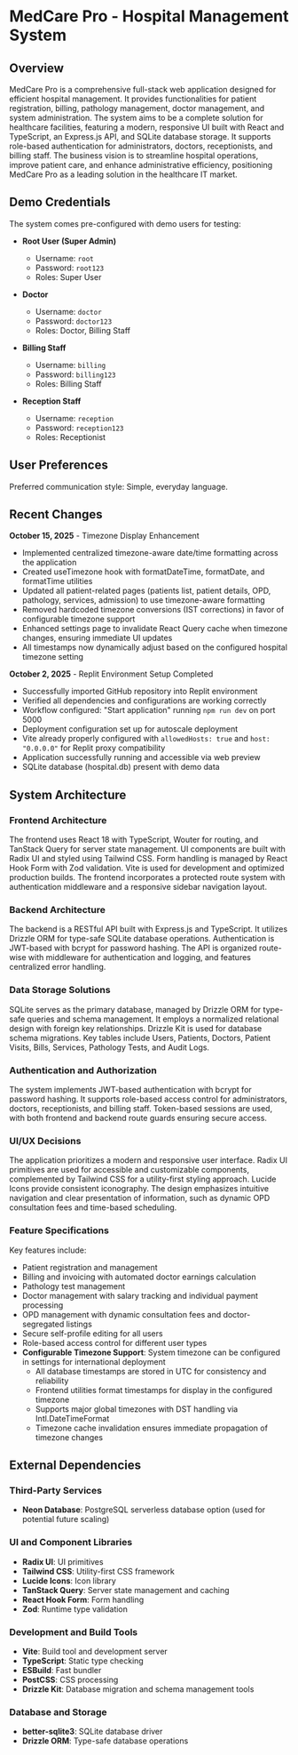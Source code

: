 # MedCare Pro - Hospital Management System

## Overview

MedCare Pro is a comprehensive full-stack web application designed for efficient hospital management. It provides functionalities for patient registration, billing, pathology management, doctor management, and system administration. The system aims to be a complete solution for healthcare facilities, featuring a modern, responsive UI built with React and TypeScript, an Express.js API, and SQLite database storage. It supports role-based authentication for administrators, doctors, receptionists, and billing staff. The business vision is to streamline hospital operations, improve patient care, and enhance administrative efficiency, positioning MedCare Pro as a leading solution in the healthcare IT market.

## Demo Credentials

The system comes pre-configured with demo users for testing:

- **Root User (Super Admin)**
  - Username: `root`
  - Password: `root123`
  - Roles: Super User

- **Doctor**
  - Username: `doctor`
  - Password: `doctor123`
  - Roles: Doctor, Billing Staff

- **Billing Staff**
  - Username: `billing`
  - Password: `billing123`
  - Roles: Billing Staff

- **Reception Staff**
  - Username: `reception`
  - Password: `reception123`
  - Roles: Receptionist

## User Preferences

Preferred communication style: Simple, everyday language.

## Recent Changes

**October 15, 2025** - Timezone Display Enhancement
- Implemented centralized timezone-aware date/time formatting across the application
- Created useTimezone hook with formatDateTime, formatDate, and formatTime utilities
- Updated all patient-related pages (patients list, patient details, OPD, pathology, services, admission) to use timezone-aware formatting
- Removed hardcoded timezone conversions (IST corrections) in favor of configurable timezone support
- Enhanced settings page to invalidate React Query cache when timezone changes, ensuring immediate UI updates
- All timestamps now dynamically adjust based on the configured hospital timezone setting

**October 2, 2025** - Replit Environment Setup Completed
- Successfully imported GitHub repository into Replit environment
- Verified all dependencies and configurations are working correctly
- Workflow configured: "Start application" running `npm run dev` on port 5000
- Deployment configuration set up for autoscale deployment
- Vite already properly configured with `allowedHosts: true` and `host: "0.0.0.0"` for Replit proxy compatibility
- Application successfully running and accessible via web preview
- SQLite database (hospital.db) present with demo data

## System Architecture

### Frontend Architecture

The frontend uses React 18 with TypeScript, Wouter for routing, and TanStack Query for server state management. UI components are built with Radix UI and styled using Tailwind CSS. Form handling is managed by React Hook Form with Zod validation. Vite is used for development and optimized production builds. The frontend incorporates a protected route system with authentication middleware and a responsive sidebar navigation layout.

### Backend Architecture

The backend is a RESTful API built with Express.js and TypeScript. It utilizes Drizzle ORM for type-safe SQLite database operations. Authentication is JWT-based with bcrypt for password hashing. The API is organized route-wise with middleware for authentication and logging, and features centralized error handling.

### Data Storage Solutions

SQLite serves as the primary database, managed by Drizzle ORM for type-safe queries and schema management. It employs a normalized relational design with foreign key relationships. Drizzle Kit is used for database schema migrations. Key tables include Users, Patients, Doctors, Patient Visits, Bills, Services, Pathology Tests, and Audit Logs.

### Authentication and Authorization

The system implements JWT-based authentication with bcrypt for password hashing. It supports role-based access control for administrators, doctors, receptionists, and billing staff. Token-based sessions are used, with both frontend and backend route guards ensuring secure access.

### UI/UX Decisions

The application prioritizes a modern and responsive user interface. Radix UI primitives are used for accessible and customizable components, complemented by Tailwind CSS for a utility-first styling approach. Lucide Icons provide consistent iconography. The design emphasizes intuitive navigation and clear presentation of information, such as dynamic OPD consultation fees and time-based scheduling.

### Feature Specifications

Key features include:
- Patient registration and management
- Billing and invoicing with automated doctor earnings calculation
- Pathology test management
- Doctor management with salary tracking and individual payment processing
- OPD management with dynamic consultation fees and doctor-segregated listings
- Secure self-profile editing for all users
- Role-based access control for different user types
- **Configurable Timezone Support**: System timezone can be configured in settings for international deployment
  - All database timestamps are stored in UTC for consistency and reliability
  - Frontend utilities format timestamps for display in the configured timezone
  - Supports major global timezones with DST handling via Intl.DateTimeFormat
  - Timezone cache invalidation ensures immediate propagation of timezone changes

## External Dependencies

### Third-Party Services
- **Neon Database**: PostgreSQL serverless database option (used for potential future scaling)

### UI and Component Libraries
- **Radix UI**: UI primitives
- **Tailwind CSS**: Utility-first CSS framework
- **Lucide Icons**: Icon library
- **TanStack Query**: Server state management and caching
- **React Hook Form**: Form handling
- **Zod**: Runtime type validation

### Development and Build Tools
- **Vite**: Build tool and development server
- **TypeScript**: Static type checking
- **ESBuild**: Fast bundler
- **PostCSS**: CSS processing
- **Drizzle Kit**: Database migration and schema management tools

### Database and Storage
- **better-sqlite3**: SQLite database driver
- **Drizzle ORM**: Type-safe database operations